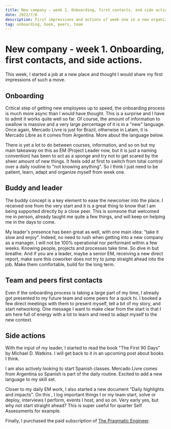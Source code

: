```yaml
---
title: New company - week 1. Onboarding, first contacts, and side actions.
date: 2022/7/8
description: First impressions and actions of week one in a new organization.
tag: onboarding, book, peers, team
---
```


# New company - week 1. Onboarding, first contacts, and side actions.

This week, I started a job at a new place and thought I would share my first impressions of such a move.

## Onboarding

Critical step of getting new employees up to speed, the onboarding process is much more async than I would have thought. This is a surprise and I have to admit it works quite well so far. Of course, the amount of information to swallow is massive and a very large percentage of it is in a "new" language. Once again, Mercado Livre is just for Brazil, otherwise in Latam, it is Mercado Libre as it comes from Argentina. More about the language below.

There is yet a lot to do between courses, information, and so on but my main takeaway on this as EM (Project Leader now, but it is just a naming convention) has been to act as a sponge and try not to get scared by the sheer amount of new things. It feels odd at first to switch from total control over a daily routine to "not knowing anything". So I think I just need to be patient, learn, adapt and organize myself from week one.

## Buddy and leader

The buddy concept is a key element to ease the newcomer into the place. I received one from the very start and it is a great thing to know that I am being supported directly by a close peer. This is someone that welcomed me in person, already taught me quite a few things, and will keep on helping me in the days to come. 

My leader's presence has been great as well, with one main idea: "take it slow and enjoy". Indeed, no need to rush when getting into a new company as a manager. I will not be 100% operational nor performant within a few weeks. Knowing people, projects and processes take time. So dive in but breathe. And if you are a leader, maybe a senior EM, receiving a new direct report, make sure this coworker does not try to jump straight ahead into the job. Make them comfortable, build for the long term.

## Team and peers first contacts

Even if the onboarding process is taking a large part of my time, I already got presented to my future team and some peers for a quick hi. I booked a few direct meetings with them to present myself, tell a bit of my story, and start networking. One message I want to make clear from the start is that I am here full of energy with a lot to learn and need to adapt myself to the new context. 

## Side actions

With the input of my leader,  I started to read the book "The First 90 Days" by Michael D. Watkins. I will get back to it in an upcoming post about books I think. 

I am also actively looking to start Spanish classes. Mercado Livre comes from Argentina so Spanish is part of the daily routine. Excited to add a new language to my skill set. 

Closer to my daily EM work, I also started a new document "Daily highlights and impacts". On this , I log important things I or my team start, solve or deploy, interviews I perform, events I host, and so on. Very early yes, but why not start straight ahead? This is super useful for quarter Self Assessments for example. 

Finally, I purchased the paid subscription of [The Pragmatic Engineer](https://newsletter.pragmaticengineer.com). 